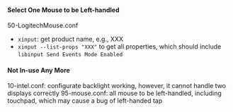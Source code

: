 #### Select One Mouse to be Left-handled

50-LogitechMouse.conf
- `xinput`: get product name, e.g., XXX
- `xinput --list-props "XXX"` to get all properties, which should include `libinput Send Events Mode Enabled`

#### Not In-use Any More

10-intel.conf: configurate backlight working, however, it cannot handle two displays correctly
95-mouse.conf: all mouse to be left-handled, including touchpad, which may cause a bug of left-handed tap
